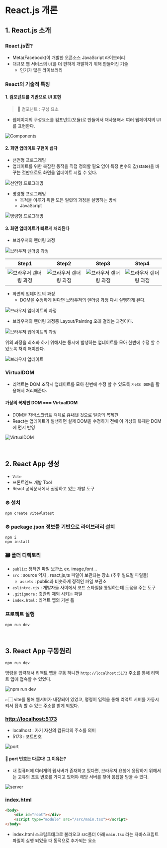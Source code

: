 # React.js 개론

## 1. React.js 소개

### React.js란?

- Meta(Facebook)이 개발한 오픈소스 JavaScript 라이브러리  
- 대규모 웹 서비스의 `UI`를 더 편하게 개발하기 위해 만들어진 기술
  - 인기가 많은 라이브러리

### React의 기술적 특징

#### 1. 컴포넌트를 기반으로 UI 표현

> 📖 컴포넌트 : 구성 요소

- 웹페이지의 구성요소를 컴포넌트(모듈)로 만들어서 재사용해서 여러 웹페이지의 UI를 표현한다.

![Components](./images/components.png)

#### 2. 화면 업데이트 구현이 쉽다

- 선언형 프로그래밍
- 업데이트를 위한 복잡한 동작을 직접 정의할 필요 없이 특정 변수의 값(state)을 바꾸는 것만으로도 화면을 업데이트 시킬 수 있다.

![선언형 프로그래밍](./images/declarative.png)

- 명령형 프로그래밍
  - 목적을 이루기 위한 모든 일련의 과정을 설명하는 방식
  - JavaScript

![명령형 프로그래밍](./images/imperative.png)

#### 3. 화면 업데이트가 빠르게 처리된다

- 브라우저의 렌더링 과정

![브라우저 렌더링 과정](./images/critical_rendering_path.png)

|Step1|Step2|Step3|Step4|
|:---:|:---:|:---:|:---:|
|![브라우저 렌더링 과정](./images/step_01.png)|![브라우저 렌더링 과정](./images/step_02.png)|![브라우저 렌더링 과정](./images/step_03.png)|![브라우저 렌더링 과정](./images/step_04.png)|

- 화면의 업데이트의 과정
  - DOM을 수정하게 된다면 브라우저의 렌더링 과정 다시 실행하게 된다.
  
![브라우저 업데이트의 과정](./images/dom_update.png)

- 브라우저의 렌더링 과정중 Layout/Painting 오래 걸리는 과정이다.

![브라우저 업데이트의 과정](./images/dom_update_problem.png)

위의 과정을 최소화 하기 위해서는 동시에 발생하는 업데이트를 모아 한번에 수정 할 수 있도록 처리 해야한다.

![브라우저 업데이트](./images/dom_update_solution.png)

### VirtualDOM

- 리액트는 DOM 조작시 업데이트를 모아 한번에 수정 할 수 있도록 `가상의 DOM`을 활용해서 처리해준다.

#### 가상의 복제판 DOM === VirtualDOM

- DOM을 자바스크립트 객체로 흉내낸 것으로 일종의 복제판
- React는 업데이트가 발생하면 실제 DOM을 수정하기 전에 이 가상의 복제판 DOM에 먼저 반영

![VirtualDOM](./images/virtual_dom.png)

<br/>

## 2. React App 생성

- `Vite`
- 프론트엔드 개발 Tool
- React 공식문서에서 권장하고 있는 개발 도구

### ⚙️ 설치

```shell
npm create vite@latest
```

### ⚙️ package.json 정보를 기반으로 라이브러리 설치

```shell
npm i 
npm install
```

### 🗃️ 폴더 디렉토리

- `public`: 정적인 파일 보관소 ex. image,font ..
- `src` : source 약자 , react,js,ts 파일이 보관되는 장소 (추후 빌드될 파일들)
  - `assets` : public과 비슷하게 정적인 파일 보관소
- `eslintrc.cjs` : 개발자들 사이에서 코드 스타일을 통일하는데 도움을 주는 도구
- `.gitignore` : 깃관리 제외 시키는 파일
- `index.html` : 리액트 앱의 기본 틀

### 프로젝트 실행

```shell
npm run dev
```

<br/>

## 3. React App 구동원리

```shell
npm run dev
```

명령을 입력해서 리액트 앱을 구동 하니깐 `http://localhost:5173` 주소를 통해 리액트 앱에 접속할 수 있었다.

![npm run dev](./images/vite.png)

👉🏻 vite를 통해 웹서버가 내장되어 있었고, 명령어 입력을 통해 리액트 서버를 가동시켜서 접속 할 수 있는 주소를 받게 되었다.

### <http://localhost:5173>

- localhost : 자기 자신의 컴퓨터의 주소를 의미
- 5173 : 포트번호  

![port](./images/port.png)

#### 🤔 port 번호는 다르다! 그 이유는?

- 내 컴퓨터에 여러개의 웹서버가 존재하고 있다면, 브라우저 요청에 응답하기 위해서는 고유의 포트 번호를 가지고 있어야
해당 서버를 찾아 응답을 받을 수 있다.

![server](./images/server.png)

### index.html

```html
<body>
    <div id="root"></div>
    <script type="module" src="/src/main.tsx"></script>
</body>
```

- index.html 스크립트태그로 불러오고 src폴더 아래 `main.tsx` 라는 자바스크립트 파일이 실행 되었을 때 동적으로 추가되는 요소
